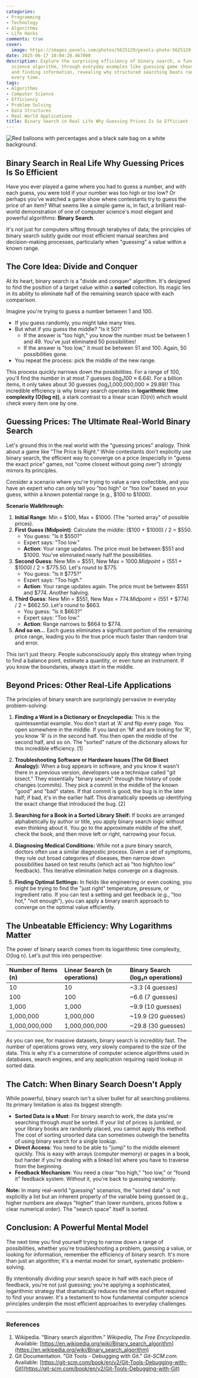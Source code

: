 ```yaml
---
categories:
- Programming
- Technology
- Algorithms
- Life Hacks
comments: true
cover:
  image: https://images.pexels.com/photos/5625129/pexels-photo-5625129.jpeg?auto=compress&cs=tinysrgb&h=650&w=940
date: 2025-06-17 10:04:28.467000
description: Explore the surprising efficiency of binary search, a fundamental computer
  science algorithm, through everyday examples like guessing game shows, troubleshooting,
  and finding information, revealing why structured searching beats random guesses
  every time.
tags:
- Algorithms
- Computer Science
- Efficiency
- Problem Solving
- Data Structures
- Real World Applications
title: Binary Search in Real Life Why Guessing Prices Is So Efficient
---
```


![Red balloons with percentages and a black sale bag on a white background.](https://images.pexels.com/photos/5625129/pexels-photo-5625129.jpeg?auto=compress&cs=tinysrgb&h=650&w=940 "Red balloons with percentages and a black sale bag on a white background.")

## Binary Search in Real Life Why Guessing Prices Is So Efficient

Have you ever played a game where you had to guess a number, and with each guess, you were told if your number was too high or too low? Or perhaps you've watched a game show where contestants try to guess the price of an item? What seems like a simple game is, in fact, a brilliant real-world demonstration of one of computer science's most elegant and powerful algorithms: **Binary Search**.

It's not just for computers sifting through terabytes of data; the principles of binary search subtly guide our most efficient manual searches and decision-making processes, particularly when "guessing" a value within a known range.

## The Core Idea: Divide and Conquer

At its heart, binary search is a "divide and conquer" algorithm. It's designed to find the position of a target value within a **sorted** collection. Its magic lies in its ability to eliminate half of the remaining search space with each comparison.

Imagine you're trying to guess a number between 1 and 100.
*   If you guess randomly, you might take many tries.
*   But what if you guess the middle? "Is it 50?"
    *   If the answer is "too high," you know the number must be between 1 and 49. You've just eliminated 50 possibilities!
    *   If the answer is "too low," it must be between 51 and 100. Again, 50 possibilities gone.
*   You repeat the process: pick the middle of the new range.

This process quickly narrows down the possibilities. For a range of 100, you'll find the number in at most 7 guesses (log₂100 ≈ 6.64). For a billion items, it only takes about 30 guesses (log₂1,000,000,000 ≈ 29.89)! This incredible efficiency is why binary search operates in **logarithmic time complexity (O(log n))**, a stark contrast to a linear scan (O(n)) which would check every item one by one.

## Guessing Prices: The Ultimate Real-World Binary Search

Let's ground this in the real world with the "guessing prices" analogy. Think about a game like "The Price Is Right." While contestants don't explicitly use binary search, the efficient way to converge on a price (especially in "guess the exact price" games, not "come closest without going over") strongly mirrors its principles.

Consider a scenario where you're trying to value a rare collectible, and you have an expert who can only tell you "too high" or "too low" based on your guess, within a known potential range (e.g., $100 to $1000).

**Scenario Walkthrough:**

1.  **Initial Range**: Min = $100, Max = $1000. (The "sorted array" of possible prices).
2.  **First Guess (Midpoint)**: Calculate the middle: ($100 + $1000) / 2 = $550.
    *   You guess: "Is it $550?"
    *   Expert says: "Too low."
    *   **Action**: Your range updates. The price must be between $551 and $1000. You've eliminated nearly half the possibilities.
3.  **Second Guess**: New Min = $551, New Max = $1000. Midpoint = ($551 + $1000) / 2 = $775.50. Let's round to $775.
    *   You guess: "Is it $775?"
    *   Expert says: "Too high."
    *   **Action**: Your range updates again. The price must be between $551 and $774. Another halving.
4.  **Third Guess**: New Min = $551, New Max = $774. Midpoint = ($551 + $774) / 2 = $662.50. Let's round to $663.
    *   You guess: "Is it $663?"
    *   Expert says: "Too low."
    *   **Action**: Range narrows to $664 to $774.
5.  **And so on...** Each guess eliminates a significant portion of the remaining price range, leading you to the true price much faster than random trial and error.

This isn't just theory. People subconsciously apply this strategy when trying to find a balance point, estimate a quantity, or even tune an instrument. If you know the boundaries, always start in the middle.

## Beyond Prices: Other Real-Life Applications

The principles of binary search are surprisingly pervasive in everyday problem-solving:

1.  **Finding a Word in a Dictionary or Encyclopedia:** This is the quintessential example. You don't start at 'A' and flip every page. You open somewhere in the middle. If you land on 'M' and are looking for 'R', you know 'R' is in the second half. You then open the middle of the second half, and so on. The "sorted" nature of the dictionary allows for this incredible efficiency. [1]

2.  **Troubleshooting Software or Hardware Issues (The Git Bisect Analogy):** When a bug appears in software, and you know it wasn't there in a previous version, developers use a technique called "git bisect." They essentially "binary search" through the history of code changes (commits). They pick a commit in the middle of the known "good" and "bad" states. If that commit is good, the bug is in the later half; if bad, it's in the earlier half. This dramatically speeds up identifying the exact change that introduced the bug. [2]

3.  **Searching for a Book in a Sorted Library Shelf:** If books are arranged alphabetically by author or title, you apply binary search logic without even thinking about it. You go to the approximate middle of the shelf, check the book, and then move left or right, narrowing your focus.

4.  **Diagnosing Medical Conditions:** While not a pure binary search, doctors often use a similar diagnostic process. Given a set of symptoms, they rule out broad categories of diseases, then narrow down possibilities based on test results (which act as "too high/too low" feedback). This iterative elimination helps converge on a diagnosis.

5.  **Finding Optimal Settings:** In fields like engineering or even cooking, you might be trying to find the "just right" temperature, pressure, or ingredient ratio. If you can test a setting and get feedback (e.g., "too hot," "not enough"), you can apply a binary search approach to converge on the optimal value efficiently.

## The Unbeatable Efficiency: Why Logarithms Matter

The power of binary search comes from its logarithmic time complexity, O(log n). Let's put this into perspective:

| Number of Items (n) | Linear Search (n operations) | Binary Search (log₂n operations) |
| :------------------ | :--------------------------- | :------------------------------- |
| 10                  | 10                           | ~3.3 (4 guesses)                 |
| 100                 | 100                          | ~6.6 (7 guesses)                 |
| 1,000               | 1,000                        | ~9.9 (10 guesses)                |
| 1,000,000           | 1,000,000                    | ~19.9 (20 guesses)               |
| 1,000,000,000       | 1,000,000,000                | ~29.8 (30 guesses)               |

As you can see, for massive datasets, binary search is incredibly fast. The number of operations grows very, very slowly compared to the size of the data. This is why it's a cornerstone of computer science algorithms used in databases, search engines, and any application requiring rapid lookup in sorted data.

## The Catch: When Binary Search Doesn't Apply

While powerful, binary search isn't a silver bullet for all searching problems. Its primary limitation is also its biggest strength:

*   **Sorted Data is a Must**: For binary search to work, the data you're searching through *must* be sorted. If your list of prices is jumbled, or your library books are randomly placed, you cannot apply this method. The cost of sorting unsorted data can sometimes outweigh the benefits of using binary search for a single lookup.
*   **Direct Access**: You need to be able to "jump" to the middle element quickly. This is easy with arrays (computer memory) or pages in a book, but harder if you're dealing with a linked list where you have to traverse from the beginning.
*   **Feedback Mechanism**: You need a clear "too high," "too low," or "found it" feedback system. Without it, you're back to guessing randomly.

**Note:** In many real-world "guessing" scenarios, the "sorted data" is not explicitly a list but an inherent property of the variable being guessed (e.g., higher numbers are always "higher" than lower numbers, prices follow a clear numerical order). The "search space" itself is sorted.

## Conclusion: A Powerful Mental Model

The next time you find yourself trying to narrow down a range of possibilities, whether you're troubleshooting a problem, guessing a value, or looking for information, remember the efficiency of binary search. It's more than just an algorithm; it's a mental model for smart, systematic problem-solving.

By intentionally dividing your search space in half with each piece of feedback, you're not just guessing; you're applying a sophisticated, logarithmic strategy that dramatically reduces the time and effort required to find your answer. It's a testament to how fundamental computer science principles underpin the most efficient approaches to everyday challenges.

---

### References

1.  Wikipedia. "Binary search algorithm." _Wikipedia, The Free Encyclopedia_. Available: [https://en.wikipedia.org/wiki/Binary_search_algorithm](https://en.wikipedia.org/wiki/Binary_search_algorithm)
2.  Git Documentation. "Git Tools - Debugging with Git." _Git-SCM.com_. Available: [https://git-scm.com/book/en/v2/Git-Tools-Debugging-with-Git](https://git-scm.com/book/en/v2/Git-Tools-Debugging-with-Git)